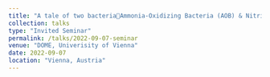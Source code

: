 ```yaml
---
title: "A tale of two bacteriaAmmonia-Oxidizing Bacteria (AOB) & Nitrite-Oxidizing Bacteria (NOB)"
collection: talks
type: "Invited Seminar"
permalink: /talks/2022-09-07-seminar
venue: "DOME, Univerisity of Vienna"
date: 2022-09-07
location: "Vienna, Austria"
---
```



